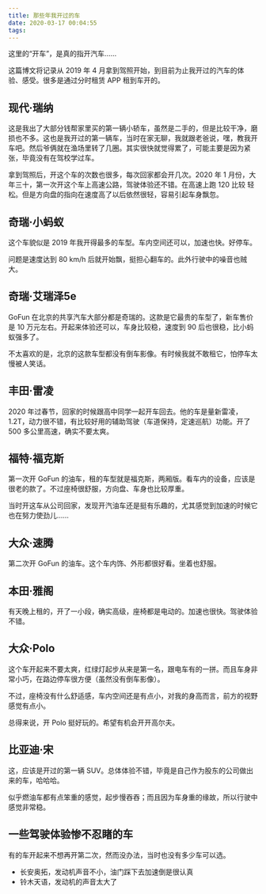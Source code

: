 ```yaml
---
title: 那些年我开过的车
date: 2020-03-17 00:04:55
tags:
---
```


这里的“开车”，是真的指开汽车……

这篇博文将记录从 2019 年 4 月拿到驾照开始，到目前为止我开过的汽车的体验、感受。很多是通过分时租赁 APP 租到车开的。

<!-- more -->

## 现代·瑞纳

这是我出了大部分钱帮家里买的第一辆小轿车，虽然是二手的，但是比较干净，磨损也不多。这也是我开过的第一辆车，当时在家无聊，我就跟老爸说，嘿，教我开车吧。然后爷俩就在渔场里转了几圈。其实很快就觉得累了，可能主要是因为紧张，毕竟没有在驾校学过车。

拿到驾照后，开这个车的次数也很多，每次回家都会开几次。2020 年 1 月份，大年三十，第一次开这个车上高速公路，驾驶体验还不错。在高速上跑 120 比较
轻松。但是方向盘的指向在速度高了以后依然很轻，容易引起车身飘忽。

## 奇瑞·小蚂蚁

这个车貌似是 2019 年我开得最多的车型。车内空间还可以，加速也快。好停车。

问题是速度达到 80 km/h 后就开始飘，挺担心翻车的。此外行驶中的噪音也贼大。

## 奇瑞·艾瑞泽5e

GoFun 在北京的共享汽车大部分都是奇瑞的。这款是它最贵的车型了，新车售价是 10 万元左右。开起来体验还可以，车身比较稳，速度到 90 后也很稳，比小蚂蚁强多了。

不太喜欢的是，北京的这款车型都没有倒车影像。有时候我就不敢租它，怕停车太慢被人笑话。

## 丰田·雷凌

2020 年过春节，回家的时候跟高中同学一起开车回去。他的车是量新雷凌，1.2T，动力很不错，有比较好用的辅助驾驶（车道保持，定速巡航）功能。开了 500 多公里高速，确实不要太爽。

## 福特·福克斯

第一次开 GoFun 的油车，租的车型就是福克斯，两厢版。看车内的设备，应该是很老的款了。不过座椅很舒服，方向盘、车身也比较厚重。

当时开这车从公司回家，发现开汽油车还是挺有乐趣的，尤其感觉到加速的时候它也在努力使劲儿……

## 大众·速腾

第二次开 GoFun 的油车。这个车内饰、外形都很好看。坐着也舒服。

## 本田·雅阁

有天晚上租的，开了一小段，确实高级，座椅都是电动的。加速也很快。驾驶体验不错。

## 大众·Polo

这个车开起来不要太爽，红绿灯起步从来是第一名，跟电车有的一拼。而且车身非常小巧，在路边停车很方便（虽然没有倒车影像）。

不过，座椅没有什么舒适感，车内空间还是有点小，对我的身高而言，前方的视野感觉有点小。

总得来说，开 Polo 挺好玩的。希望有机会开开高尔夫。

## 比亚迪·宋

这，应该是开过的第一辆 SUV。总体体验不错，毕竟是自己作为股东的公司做出来的车，哈哈哈。

似乎燃油车都有点笨重的感觉，起步慢吞吞；而且因为车身重的缘故，所以行驶中感觉非常稳。

## 一些驾驶体验惨不忍睹的车

有的车开起来不想再开第二次，然而没办法，当时也没有多少车可以选。

+ 长安奥拓，发动机声音不小，油门踩下去加速倒是很认真
+ 铃木天语，发动机的声音太大了
